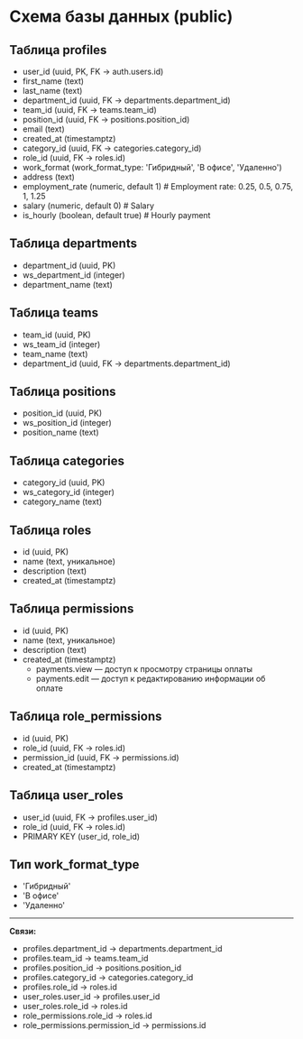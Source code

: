 # Схема базы данных (public)

## Таблица profiles
- user_id (uuid, PK, FK → auth.users.id)
- first_name (text)
- last_name (text)
- department_id (uuid, FK → departments.department_id)
- team_id (uuid, FK → teams.team_id)
- position_id (uuid, FK → positions.position_id)
- email (text)
- created_at (timestamptz)
- category_id (uuid, FK → categories.category_id)
- role_id (uuid, FK → roles.id)
- work_format (work_format_type: 'Гибридный', 'В офисе', 'Удаленно')
- address (text)
- employment_rate (numeric, default 1)  # Employment rate: 0.25, 0.5, 0.75, 1, 1.25
- salary (numeric, default 0)           # Salary
- is_hourly (boolean, default true)     # Hourly payment

## Таблица departments
- department_id (uuid, PK)
- ws_department_id (integer)
- department_name (text)

## Таблица teams
- team_id (uuid, PK)
- ws_team_id (integer)
- team_name (text)
- department_id (uuid, FK → departments.department_id)

## Таблица positions
- position_id (uuid, PK)
- ws_position_id (integer)
- position_name (text)

## Таблица categories
- category_id (uuid, PK)
- ws_category_id (integer)
- category_name (text)

## Таблица roles
- id (uuid, PK)
- name (text, уникальное)
- description (text)
- created_at (timestamptz)

## Таблица permissions
- id (uuid, PK)
- name (text, уникальное)
- description (text)
- created_at (timestamptz)
    - payments.view — доступ к просмотру страницы оплаты
    - payments.edit — доступ к редактированию информации об оплате

## Таблица role_permissions
- id (uuid, PK)
- role_id (uuid, FK → roles.id)
- permission_id (uuid, FK → permissions.id)
- created_at (timestamptz)

## Таблица user_roles
- user_id (uuid, FK → profiles.user_id)
- role_id (uuid, FK → roles.id)
- PRIMARY KEY (user_id, role_id)

## Тип work_format_type
- 'Гибридный'
- 'В офисе'
- 'Удаленно'

---

**Связи:**
- profiles.department_id → departments.department_id
- profiles.team_id → teams.team_id
- profiles.position_id → positions.position_id
- profiles.category_id → categories.category_id
- profiles.role_id → roles.id
- user_roles.user_id → profiles.user_id
- user_roles.role_id → roles.id
- role_permissions.role_id → roles.id
- role_permissions.permission_id → permissions.id

